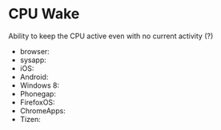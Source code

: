 # CPU Wake
Ability to keep the CPU active even with no current activity (?)

* browser:
* sysapp:
* iOS:
* Android:
* Windows 8:
* Phonegap:
* FirefoxOS:
* ChromeApps:
* Tizen:

